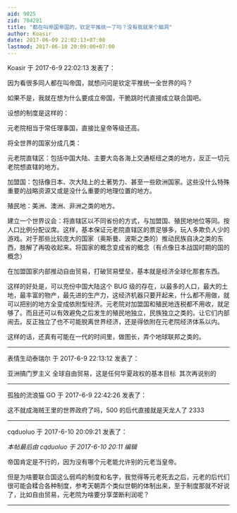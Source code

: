 ```yaml
---
aid: 9025
zid: 704281
title: "都在叫帝国帝国的，钦定平推统一了吗？没有我就来个脑洞"
author: Koasir
date: 2017-06-09 22:02:13+07:00
lastmod: 2017-06-10 20:09:00+07:00
---
```


Koasir 于 2017-6-9 22:02:13 发表了：

因为看很多同人都在叫帝国，就想问问是钦定平推统一全世界的吗？

如果不是，我就在想为什么要成立帝国，干脆跳时代直接成立联合国吧。

设想的制度是这样的：

元老院相当于常任理事国，直接比皇帝等级还高。

将全世界的国家分成几类：

元老院直辖区：包括中国大陆、主要大岛各海上交通枢纽之类的地方，反正一切元老院想直辖的地方。

加盟国：包括像日本、次大陆上的土著势力、甚至一些欧洲国家。这些没什么特殊重要的战略资源又或是没什么重要的地理位置的地方。

殖民地：美洲、澳洲、非洲之类的地方。

建立一个世界议会：将直辖区以不同省份的方式，与加盟国、殖民地地位等同。按人口比例分配议席。这样，基本保证元老院直辖区的票足够多，玩人多欺负人少的游戏。对于那些比较庞大的国家（奥斯曼、波斯之类的）推动民族自决之类的东西，肢解了再吸收起来。将国家的概念变成省的概念（有点像日本战国时期的国的概念）

在加盟国家内部推动自由贸易，打破贸易壁垒，基本就是经济全球化那套东西。

这样的好处是，可以充份中国大陆这个 BUG 级的存在，以最多的人口，最大的土地，最丰富的物产，最先进的生产力，这经济机器只要开起来，什么都不用做，就可以把别的地方全变成依附型经济。元老院对加盟国和殖民地连税都不用收，就足够了。而且还可以有效避免之后发生的殖民地独立，民族独立之类的。让它们内部闹去。反正独立了也不可能脱离世界经济，还是得依附在元老院经济体系以内。

这样的话，还真有可能在一代的时间里，做图长，弄个地球联邦之类的。

---

表情生动泰瑞尔 于 2017-6-9 22:13:12 发表了：

亚洲搞门罗主义 全球自由贸易，这是任何华夏政权的基本目标&nbsp;&nbsp;其次再说别的&nbsp;&nbsp;

---

孤独的流浪猫 GO 于 2017-6-9 22:42:26 发表了：

这不就成海贼王里的世界政府了吗，500 的后代直接就是天龙人了 2333

---

cqduoluo 于 2017-6-10 20:09:21 发表了：

_本帖最后由 cqduoluo 于 2017-6-10 20:11 编辑_

帝国肯定是不行的，因为没有哪个元老能允许别的元老当皇帝。

但是为啥要联合国这么弱鸡的制度和名字，我觉得等元老死去之后，元老的后代们很可能会糅合各种制度，参考天朝弄个类似世朝的体制出来，至于制度那就不好说了，比如自由贸易，元老院为啥要分享垄断利润呢？

---
